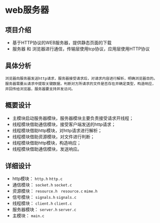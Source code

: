 # web服务器

## 项目介绍
- 基于HTTP协议的WEB服务器，提供静态页面的下载
- 服务器 和 浏览器进行通信，传输层使用tcp协议，应用层使用HTTP协议

## 具体分析
```
浏览器向服务器发送http请求，服务器接受请求后，对请求内容进行解析，明确浏览器目的。
服务器需要从请求中提取关键数据，判断对方所请求的文件是否存在并确定类型，构造响应，
并回传给浏览器，服务器要支持并发访问。
```

## 概要设计
- 主模块启动服务器模块，服务器模块主要负责接受请求开线程；
- 线程模块借助通信模块，接受客户端发送的http请求；
- 线程模块借助http模块，对http请求进行解析；
- 线程模块借助资源模块，对文件进行判断；
- 线程模块借助http模块，构造响应；
- 线程模块借助通信模块，发送响应。

## 详细设计
- http模块： `http.h` `http.c`
- 通信模块： `socket.h` `socket.c`
- 资源模块： `resource.h` ` resource.c` `mime.h`
- 信号模块： `signals.h` `signals.c` 
- 线程模块： `client.h` `client.c` 
- 服务器模块： `server.h` `server.c` 
- 主模块： `main.c` 
